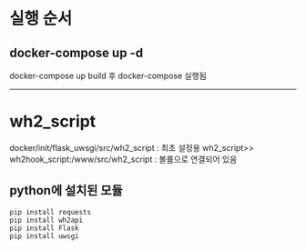 # 실행 순서

## docker-compose up -d
docker-compose up
build 후 docker-compose 실행됨

---

# wh2_script
docker/init/flask_uwsgi/src/wh2_script : 최초 설정용
wh2_script>> wh2hook_script:/www/src/wh2_script : 볼륨으로 연결되어 있음

## python에 설치된 모듈
```
pip install requests
pip install wh2api
pip install Flask
pip install uwsgi
```
